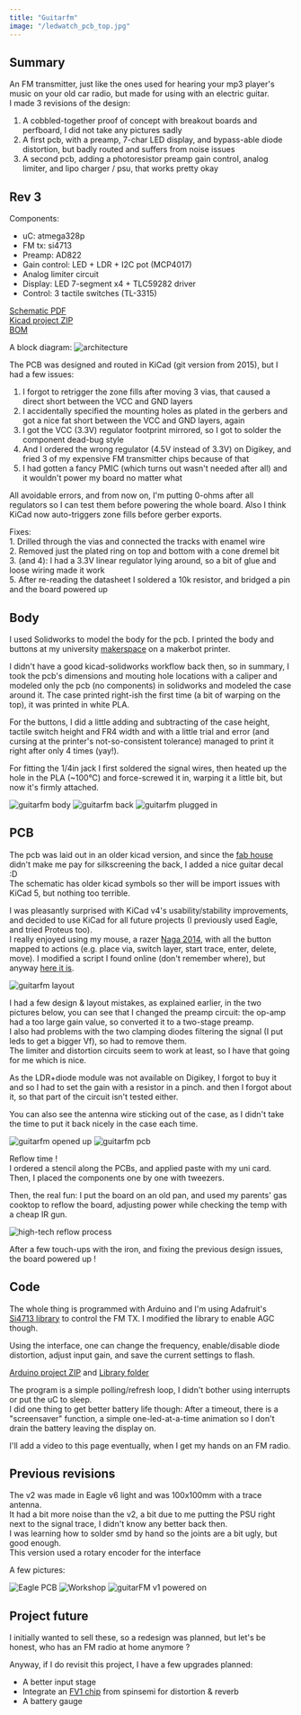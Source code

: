 ```yaml
---
title: "Guitarfm"
image: "/ledwatch_pcb_top.jpg"
---
```


Summary
-------

An FM transmitter, just like the ones used for hearing your mp3 player's music on your old car radio, but made for using with an electric guitar.  
I made 3 revisions of the design:
1. A cobbled-together proof of concept with breakout boards and perfboard, I did not take any pictures sadly
2. A first pcb, with a preamp, 7-char LED display, and bypass-able diode distortion, but badly routed and suffers from noise issues
3. A second pcb, adding a photoresistor preamp gain control, analog limiter, and lipo charger / psu, that works pretty okay

Rev 3
-----
Components:
- uC: atmega328p
- FM tx: si4713
- Preamp: AD822
- Gain control: LED + LDR + I2C pot (MCP4017)
- Analog limiter circuit
- Display: LED 7-segment x4 + TLC59282 driver
- Control: 3 tactile switches (TL-3315)

[Schematic PDF](guitarfm_v2.pdf)  
[Kicad project ZIP](gfm_kicad.zip)  
[BOM](gfm_bom.ods)

A block diagram:
![architecture](img/gfm_schem_block.png)

The PCB was designed and routed in KiCad (git version from 2015), but I had a few issues:
1. I forgot to retrigger the zone fills after moving 3 vias, that caused a direct short between the VCC and GND layers
2. I accidentally specified the mounting holes as plated in the gerbers and got a nice fat short between the VCC and GND layers, again
3. I got the VCC (3.3V) regulator footprint mirrored, so I got to solder the component dead-bug style
4. And I ordered the wrong regulator (4.5V instead of 3.3V) on Digikey, and fried 3 of my expensive FM transmitter chips because of that
5. I had gotten a fancy PMIC (which turns out wasn't needed after all) and it wouldn't power my board no matter what

All avoidable errors, and from now on, I'm putting 0-ohms after all regulators so I can test them before powering the whole board. Also I think KiCad now auto-triggers zone fills before gerber exports.

Fixes:  
1\. Drilled through the vias and connected the tracks with enamel wire  
2\. Removed just the plated ring on top and bottom with a cone dremel bit  
3\. (and 4): I had a 3.3V linear regulator lying around, so a bit of glue and loose wiring made it work  
5\. After re-reading the datasheet I soldered a 10k resistor, and bridged a pin and the board powered up

Body
----
I used Solidworks to model the body for the pcb. I printed the body and buttons at my university [makerspace](https://fablab.univ-tlse3.fr/wiki/index.php/Accueil) on a makerbot printer.  

I didn't have a good kicad-solidworks workflow back then, so in summary, I took the pcb's dimensions and mouting hole locations with a caliper and modeled only the pcb (no components) in solidworks and modeled the case around it. The case printed right-ish the first time (a bit of warping on the top), it was printed in white PLA.

For the buttons, I did a little adding and subtracting of the case height, tactile switch height and FR4 width and with a little trial and error (and cursing at the printer's not-so-consistent tolerance) managed to print it right after only 4 times (yay!).

For fitting the 1/4in jack I first soldered the signal wires, then heated up the hole in the PLA (\~100°C) and force-screwed it in, warping it a little bit, but now it's firmly attached.

![guitarfm body](img/gfm_body_1.jpg)
![guitarfm back](img/gfm_back.jpg)
![guitarfm plugged in](img/gfm_on_guitar.jpg)

PCB
---
The pcb was laid out in an older kicad version, and since the [fab house](https://www.elecrow.com/pcb-manufacturing.html) didn't make me pay for silkscreening the back, I added a nice guitar decal :D  
The schematic has older kicad symbols so ther will be import issues with KiCad 5, but nothing too terrible.  

I was pleasantly surprised with KiCad v4's usability/stability improvements, and decided to use KiCad for all future projects (I previously used Eagle, and tried Proteus too).  
I really enjoyed using my mouse, a razer [Naga 2014](https://support.razer.com/gaming-mice-and-mats/razer-naga/), with all the button mapped to actions (e.g. place via, switch layer, start trace, enter, delete, move). I modified a script I found online (don't remember where), but anyway [here it is](naga.sh).

![guitarfm layout](img/gfm_pcbnew.png)

I had a few design & layout mistakes, as explained earlier, in the two pictures below, you can see that I changed the preamp circuit: the op-amp had a too large gain value, so converted it to a two-stage preamp.  
I also had problems with the two clamping diodes filtering the signal (I put leds to get a bigger Vf), so had to remove them.  
The limiter and distortion circuits seem to work at least, so I have that going for me which is nice. 

As the LDR+diode module was not available on Digikey, I forgot to buy it and so I had to set the gain with a resistor in a pinch. and then I forgot about it, so that part of the circuit isn't tested either.

You can also see the antenna wire sticking out of the case, as I didn't take the time to put it back nicely in the case each time.

![guitarfm opened up](img/gfm_open.jpg)
![guitarfm pcb](img/gfm_pcb_on.jpg)

Reflow time !  
I ordered a stencil along the PCBs, and applied paste with my uni card. Then, I placed the components one by one with tweezers.  

Then, the real fun: I put the board on an old pan, and used my parents' gas cooktop to reflow the board, adjusting power while checking the temp with a cheap IR gun.

![high-tech reflow process](img/gfm_reflow.jpg)

After a few touch-ups with the iron, and fixing the previous design issues, the board powered up !

Code
----
The whole thing is programmed with Arduino and I'm using Adafruit's [Si4713 library](https://github.com/adafruit/Adafruit-Si4713-Library) to control the FM TX.
I modified the library to enable AGC though.

Using the interface, one can change the frequency, enable/disable diode distortion, adjust input gain, and save the current settings to flash.

[Arduino project ZIP](gfm_code_20160102.zip) and [Library folder](arduino_libs.zip)

The program is a simple polling/refresh loop, I didn't bother using interrupts or put the uC to sleep.  
I did one thing to get better battery life though: After a timeout, there is a "screensaver" function, a simple one-led-at-a-time animation so I don't drain the battery leaving the display on.

I'll add a video to this page eventually, when I get my hands on an FM radio.


Previous revisions
------------------

The v2 was made in Eagle v6 light and was 100x100mm with a trace antenna.  
It had a bit more noise than the v2, a bit due to me putting the PSU right next to the signal trace, I didn't know any better back then.  
I was learning how to solder smd by hand so the joints are a bit ugly, but good enough.  
This version used a rotary encoder for the interface

A few pictures:

![Eagle PCB](img/gfm_v1_eagle.png)
![Workshop](img/gfm_v1_workshop.jpg)
![guitarFM v1 powered on](img/gfm_v1_on.jpg)


Project future
--------------

I initially wanted to sell these, so a redesign was planned, but let's be honest, who has an FM radio at home anymore ? 

Anyway, if I do revisit this project, I have a few upgrades planned:
- A better input stage
- Integrate an [FV1 chip](http://www.spinsemi.com/products.html) from spinsemi for distortion & reverb
- A battery gauge